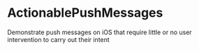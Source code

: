 # ActionablePushMessages
Demonstrate push messages on iOS that require little or no user intervention to carry out their intent
